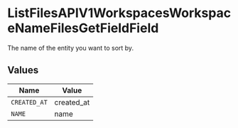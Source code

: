 # ListFilesAPIV1WorkspacesWorkspaceNameFilesGetFieldField

The name of the entity you want to sort by.


## Values

| Name         | Value        |
| ------------ | ------------ |
| `CREATED_AT` | created_at   |
| `NAME`       | name         |